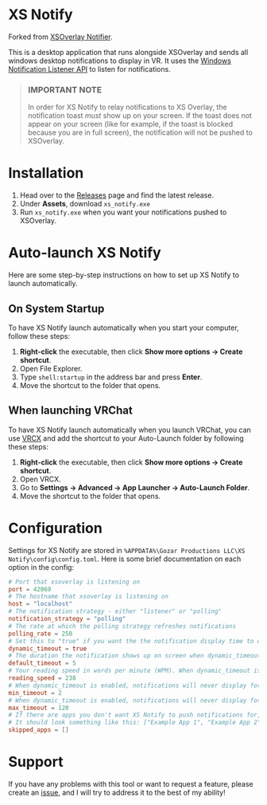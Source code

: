 # XS Notify
Forked from [XSOverlay Notifier](https://github.com/bluskript/xsoverlay-notifier).

This is a desktop application that runs alongside XSOverlay and sends all windows desktop notifications to display in VR. It uses the [Windows Notification Listener API](https://learn.microsoft.com/en-us/windows/apps/design/shell/tiles-and-notifications/notification-listener) to listen for notifications.

> ### IMPORTANT NOTE
> In order for XS Notify to relay notifications to XS Overlay, the notification toast *must* show up on your screen. If the toast does not appear on your screen (like for example, if the toast is blocked because you are in full screen), the notification will not be pushed to XSOverlay.
# Installation
1. Head over to the [Releases](https://github.com/Erallie/xs-notify/releases) page and find the latest release.
2. Under **Assets**, download `xs_notify.exe`
3. Run `xs_notify.exe` when you want your notifications pushed to XSOverlay.
# Auto-launch XS Notify
Here are some step-by-step instructions on how to set up XS Notify to launch automatically.
## On System Startup
To have XS Notify launch automatically when you start your computer, follow these steps:
1. **Right-click** the executable, then click **Show more options → Create shortcut**.
2. Open File Explorer.
3. Type `shell:startup` in the address bar and press **Enter**.
4. Move the shortcut to the folder that opens.
## When launching VRChat
To have XS Notify launch automatically when you launch VRChat, you can use [VRCX](https://github.com/vrcx-team/VRCX) and add the shortcut to your Auto-Launch folder by following these steps:
1. **Right-click** the executable, then click **Show more options → Create shortcut**.
2. Open VRCX.
3. Go to **Settings → Advanced → App Launcher → Auto-Launch Folder**.
4. Move the shortcut to the folder that opens.
# Configuration
Settings for XS Notify are stored in `%APPDATA%\Gozar Productions LLC\XS Notify\config\config.toml`. Here is some brief documentation on each option in the config:
```toml
# Port that xsoverlay is listening on
port = 42069
# The hostname that xsoverlay is listening on
host = "localhost"
# The notification strategy - either "listener" or "polling"
notification_strategy = "polling"
# The rate at which the polling strategy refreshes notifications
polling_rate = 250
# Set this to "true" if you want the the notification display time to change depending on the amount of text being displayed. Otherwise, set it to "false".
dynamic_timeout = true
# The duration the notification shows up on screen when dynamic_timeout is disabled.
default_timeout = 5
# Your reading speed in words per minute (WPM). When dynamic_timeout is enabled, the timeout of each notification will be calculated based off of this.
reading_speed = 238
# When dynamic_timeout is enabled, notifications will never display for less than this many seconds.
min_timeout = 2
# When dynamic_timeout is enabled, notifications will never display for more than this many seconds.
max_timeout = 120
# If there are apps you don't want XS Notify to push notifications for, add their names in quotation marks ( "" ) to the brackets below, separated by commas ( , ).
# It should look something like this: ["Example App 1", "Example App 2"]
skipped_apps = []
```
# Support
If you have any problems with this tool or want to request a feature, please create an [issue](https://github.com/Erallie/xs-notify/issues), and I will try to address it to the best of my ability!